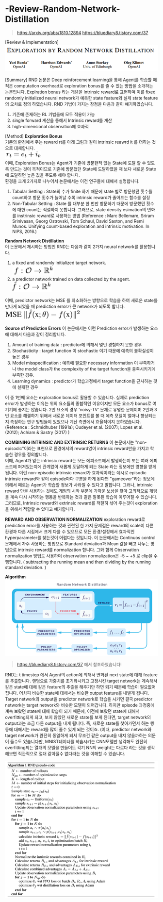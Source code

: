 # -Review-Random-Network-Distillation
> https://arxiv.org/abs/1810.12894
> https://bluediary8.tistory.com/37


[Review &amp; Implementation]
![1](./img/1.PNG)

[Summary]
RND 논문은 Deep reinforcement learning을 통해 Agent를 학습할 때 적은 computation overhead로 exploration bonus를 줄 수 있는 방법을 소개하는 논문입니다. Explration bonus 라는 개념을 Intrinsic reward로 표현하며 이를 fixed randomly initialized neural network가 예측한 state feature와 실제 state feature의 오차로 정의 하였습니다. RND 기법이 가지는 장점을 다음과 같이 얘기하였습니다.  
1. 기존에 존재하는 RL 기법들에 모두 적용이 가능  
2. single forward 계산을 통해서 Intrinsic reward를 계산
3. high-dimensional observation에 효과적


[Method]
**Exploration Bonus**  
기존의 환경에서 주는 reward rt를 아래 그림과 같이 intrinsic reawrd it 를 더하는 것으로 대체합니다.  
![2](./img/2.PNG)  
이때, Exploration Bonus는 Agent가 기존에 방문한적 없는 State에 도달 할 수 있도록 만드는 것이 목적이므로 기존에 방문했던 State에 도달하였을 때 보다 새로운 State에 도달하면 높은 값을 주도록 해야 합니다.  
환경을 크게 2가지로 나누어서 논문에서는 이전 연구들에 대해서 설명합니다.  
1. Tabular Setting : State의 수가 finite 하기 때문에 state 별로 방문했던 횟수를 count하고 방문 횟수가 늘어날 수록 intrinsic reward가 줄어드는 함수를 설정  
2. Non-Tabular Setting : State 를 대부분 한 번만 방문하기 때문에 방문했던 횟수에 대한 count는 적절하지 못합니다. 그러므로, state density esimation의 변화를 instrinsic reward로 사용하는 방법 (Reference : Marc Bellemare, Sriram Srinivasan, Georg Ostrovski, Tom Schaul, David Saxton, and Remi Munos. Unifying count-based exploration and intrinsic motivation. In NIPS, 2016.)  

**Random Network Distillation**  
이 논문에서 제시하는 방법인 RND는 다음과 같이 2가지 neural network를 활용합니다.  
1. a ﬁxed and randomly initialized target network.   
![3](./img/3.PNG)
2. a predictor network trained on data collected by the agent.   
![4](./img/4.PNG)

이때, predictor network는 MSE 를 최소화하는 방향으로 학습을 하여 새로운 state를 만나게 되었을 때 prediction error가 큰 network가 되도록 합니다.
![5](./img/5.PNG)

**Source of Prediction Errors**
이 논문에서는 이런 Prediction error가 발생하는 요소에 대해서 다음과 같이 정리합니다.  
1. Amount of training data : predictor에 의해서 몇번 경험하지 못한 경우
2. Stochasticity : target function 이 stochastic 이기 때문에 예측의 불확실성이 높은 경우
3. Model misspeciﬁcation : 예측에 필요한 necessary information 이 부족하거나 the model class가 the complexity of the target function을 충족시키기에 부족한 경우.
4. Learning dynamics : predictor가 학습과정에서 target function을 근사하는 것에 실패한 경우

이 중 1번째 요소는 exploration bonus로 활용할 수 있습니다. 실제로 prediction error가 발생하는 이유는 위의 요소들의 종합적인 이유이지만 모든 요소가 bonus로 여기기에 좋지는 않습니다. 
2번 요소의 경우 'noisy-TV' 문제로 유명한 문제이며 2번과 3번 요소를 해결하기 위해서 새로운 데이터 포인트를 볼 때 예측 모델이 얼마나 향상되는지 측정하는 연구 방법들이 있었으나 계산 측면에서 효율적이지 못하였습니다. (Reference : Schmidhuber (1991a); Oudeyer et al. (2007); Lopes et al. (2012); Achiam & Sastry (2017) )  

**COMBINING INTRINSIC AND EXTRINSIC RETURNS**
이 논문에서는 "non-episodic"이라는 표현으로 환경에서의 reward없이 intrinsic reward만을 가지고 학습한 경우를 정의합니다.  
이때, Agent가 얻는 intrinsic reward는 모든 에피소드에서 발생하는지 또는 여러 에피소드에 퍼져있는지에 관계없이 새롭게 도달하게 되는 State 라는 정보에만 영향을 받게 됩니다. 이런 non-episodic intrinsic reward가 효과적이라는 예시로 episodic intrinsic reward와 같이 episode마다 구분을 하게 된다면 "gameover"라는 정보에 의해서 때로는 Agent가 학습할 정보가 사라질 수 있다고 말합니다.
그러나, intrinsic reward 만을 사용하는 것에도 게임의 시작 부분에 가까운 보상을 찾아 고의적으로 게임을 계속 다시 시작하는 행동을 반복하는 것과 같은 잘못된 학습이 이루어질 수 있습니다. 그러므로, Intrinsic reward와 extrinsic reward를 적절히 섞어 주는것이 exploration을 위해서 적합할 수 있다고 얘기합니다.

**REWARD AND OBSERVATION NORMALIZATION**
exploration reward로 prediction error를 사용하는 것과 관련된 한 가지 문제점은 reward의 scale이 다른 환경과 다른 시점에서 크게 다를 수 있으므로 모든 환경/설정에서 효과적인 hyperparameter를 찾는것이 어렵다는 것입니다. 이 논문에서는 Continuos control 문제에서 자주 사용하는 방법으로 Standard deviation과 Mean 값을 빼고 나누는 방법으로 intrinsic reward를 normalization 합니다. 그와 함께 Observation normalization 방법도 사용하며 observation normalization은 -5 ~ +5 로 clip을 수행합니다. ( subtracting the running mean and then dividing by the running standard deviation. )

**Algorithm**
![7](./img/7.PNG)
> https://bluediary8.tistory.com/37 에서 참조하였습니다!  

RND는 t timestep 에서 Agent의 action에 의해서 변화된 next state에 대해 feature를 추출합니다. 랜덤으로 가중치를 초기화시키고 고정시킨 target network는 계속해서 같은 state에 대해 같은 feature의 추출을 해주기만 하면 되기 때문에 학습이 필요없어집니다. 어차피 비슷한 state에 대해서는 비슷한 output feature를 내뱉게 됩니다. Target network의 output을 predictor network로 학습을 시키면 결국 predictor network는 target network와 비슷한 모델이 되어갑니다. 하지만 episode 과정중에 계속 보왔던 state에 대해 학습이 되기 때문에, 이전에 보왔던 state에 대해서 overfitting되게 되고, 보지 않았던 새로운 state를 보게 된다면, target network의 output과는 조금 다른 output을 내게 됩니다. 즉, 새로운 state를 찾아가면서 하는 행동에 대해서는 reward를 많이 줄수 있게 되는 것이죠. (이때, predictor network와 target network가 완전히 동일하게 되서 무조건 같은 output을 내지 않을까하는 의문이 들수도 있습니다만, MNIST데이터를 학습시키는 CNN모델만 생각해도 완전히 overfitting되는 열개의 모델을 만들어도 각기 NN의 weight는 다르다 라는 것을 생각해보면 직관적으로 절대 같아질수 없다라는 것을 이해할 수 있습니다.

![6](./img/6.PNG)
